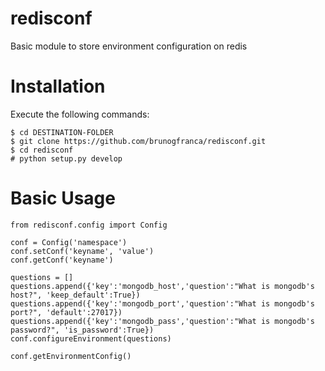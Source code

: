 redisconf
=========

Basic module to store environment configuration on redis

# Installation

Execute the following commands:

    $ cd DESTINATION-FOLDER
    $ git clone https://github.com/brunogfranca/redisconf.git
    $ cd redisconf
    # python setup.py develop

# Basic Usage

    from redisconf.config import Config

    conf = Config('namespace')
    conf.setConf('keyname', 'value')
    conf.getConf('keyname')

    questions = []
    questions.append({'key':'mongodb_host','question':"What is mongodb's host?", 'keep_default':True})
    questions.append({'key':'mongodb_port','question':"What is mongodb's port?", 'default':27017})
    questions.append({'key':'mongodb_pass','question':"What is mongodb's password?", 'is_password':True})
    conf.configureEnvironment(questions)

    conf.getEnvironmentConfig()
